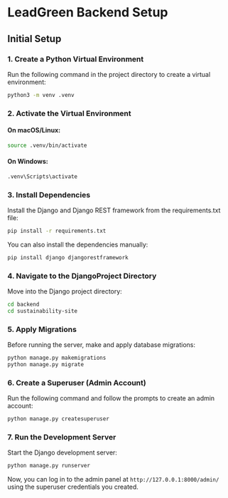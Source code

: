# LeadGreen Backend Setup

## Initial Setup

### 1. Create a Python Virtual Environment

Run the following command in the project directory to create a virtual environment:
```bash
python3 -m venv .venv
```

### 2. Activate the Virtual Environment

#### On macOS/Linux:
```bash
source .venv/bin/activate
```

#### On Windows:
```bash
.venv\Scripts\activate
```

### 3. Install Dependencies

Install the Django and Django REST framework from the requirements.txt file:
```bash
pip install -r requirements.txt
```
You can also install the dependencies manually:
```bash
pip install django djangorestframework
```

### 4. Navigate to the DjangoProject Directory

Move into the Django project directory:
```bash
cd backend
cd sustainability-site
```

### 5. Apply Migrations

Before running the server, make and apply database migrations:
```bash
python manage.py makemigrations
python manage.py migrate
```

### 6. Create a Superuser (Admin Account)

Run the following command and follow the prompts to create an admin account:
```bash
python manage.py createsuperuser
```

### 7. Run the Development Server

Start the Django development server:
```bash
python manage.py runserver
```

Now, you can log in to the admin panel at `http://127.0.0.1:8000/admin/` using the superuser credentials you created.